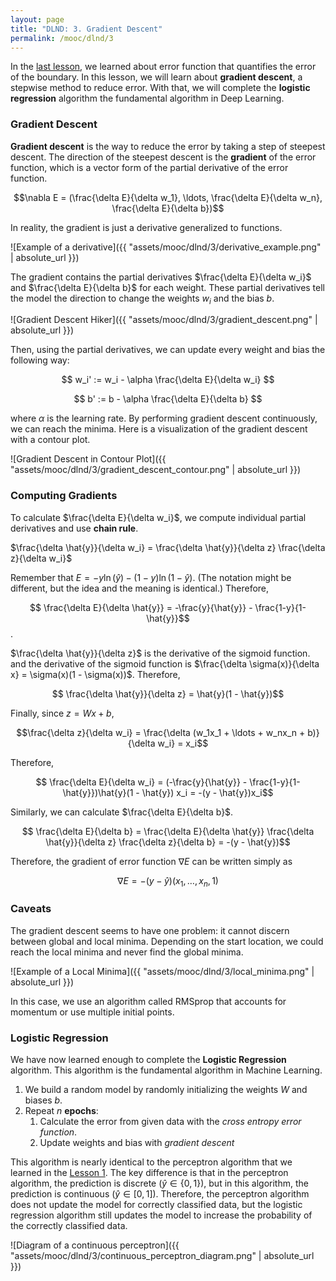 ```yaml
---
layout: page
title: "DLND: 3. Gradient Descent"
permalink: /mooc/dlnd/3
---
```


In the [last lesson](/mooc/dlnd/2), we learned about error function that quantifies the error of the boundary. In this lesson, we will learn about **gradient descent**, a stepwise method to reduce error. With that, we will complete the **logistic regression** algorithm the fundamental algorithm in Deep Learning.

### Gradient Descent

**Gradient descent** is the way to reduce the error by taking a step of steepest descent. The direction of the steepest descent is the **gradient** of the error function, which is a vector form of the partial derivative of the error function. 

$$\nabla E = (\frac{\delta E}{\delta w_1}, \ldots, \frac{\delta E}{\delta w_n}, \frac{\delta E}{\delta b})$$

In reality, the gradient is just a derivative generalized to functions.

![Example of a derivative]({{ "assets/mooc/dlnd/3/derivative_example.png" | absolute_url }})

The gradient contains the partial derivatives $\frac{\delta E}{\delta w_i}$ and $\frac{\delta E}{\delta b}$ for each weight. These partial derivatives tell the model the direction to change the weights $w_i$ and the bias $b$.

![Gradient Descent Hiker]({{ "assets/mooc/dlnd/3/gradient_descent.png" | absolute_url }})

Then, using the partial derivatives, we can update every weight and bias the following way:

$$ w_i' := w_i - \alpha \frac{\delta E}{\delta w_i} $$

$$ b' := b - \alpha \frac{\delta E}{\delta b} $$

where $\alpha$ is the learning rate. By performing gradient descent continuously, we can reach the minima. Here is a visualization of the gradient descent with a contour plot.

![Gradient Descent in Contour Plot]({{ "assets/mooc/dlnd/3/gradient_descent_contour.png" | absolute_url }})

### Computing Gradients

To calculate $\frac{\delta E}{\delta w_i}$, we compute individual partial derivatives and use **chain rule**.

$\frac{\delta \hat{y}}{\delta w_i} = \frac{\delta \hat{y}}{\delta z} \frac{\delta z}{\delta w_i}​$

Remember that $E = -y \ln(\hat{y}) - (1 - y) \ln (1 - \hat{y})$. (The notation might be different, but the idea and the meaning is identical.)  Therefore,

$$ \frac{\delta E}{\delta \hat{y}} = -\frac{y}{\hat{y}} - \frac{1-y}{1-\hat{y}}$$.

$\frac{\delta \hat{y}}{\delta z}$ is the derivative of the sigmoid function. and the derivative of the sigmoid function is $\frac{\delta \sigma(x)}{\delta x} = \sigma(x)(1 - \sigma(x))$. Therefore,

$$ \frac{\delta \hat{y}}{\delta z} = \hat{y}(1 - \hat{y})$$

Finally, since $z = Wx + b$,

$$\frac{\delta z}{\delta w_i} = \frac{\delta (w_1x_1 + \ldots + w_nx_n + b)}{\delta w_i} = x_i$$

Therefore,

$$ \frac{\delta E}{\delta w_i} = (-\frac{y}{\hat{y}} - \frac{1-y}{1-\hat{y}})\hat{y}(1 - \hat{y}) x_i = -(y - \hat{y})x_i$$

Similarly, we can calculate $\frac{\delta E}{\delta b}$.

$$ \frac{\delta E}{\delta b} = \frac{\delta E}{\delta \hat{y}} \frac{\delta \hat{y}}{\delta z} \frac{\delta z}{\delta b} = -(y - \hat{y})$$

Therefore, the gradient of error function $\nabla E$ can be written simply as

$$\nabla E = -(y - \hat{y}) (x_1, \ldots, x_n, 1)$$

### Caveats

The gradient descent seems to have one problem: it cannot discern between global and local minima. Depending on the start location, we could reach the local minima and never find the global minima.

![Example of a Local Minima]({{ "assets/mooc/dlnd/3/local_minima.png" | absolute_url }})

In this case, we use an algorithm called RMSprop that accounts for momentum or use multiple initial points.

### Logistic Regression

We have now learned enough to complete the **Logistic Regression** algorithm. This algorithm is the fundamental algorithm in Machine Learning.

1. We build a random model by randomly initializing the weights $W$ and biases $b$.
2. Repeat $n$ **epochs**:
   1. Calculate the error from given data with the *cross entropy error function*.
   2. Update weights and bias with *gradient descent*

This algorithm is nearly identical to the perceptron algorithm that we learned in the [Lesson 1](/mooc/dlnd/1). The key difference is that in the perceptron algorithm, the prediction is discrete ($\hat{y} \in \{0, 1\}$), but in this algorithm, the prediction is continuous ($\hat{y} \in [0, 1]$). Therefore, the perceptron algorithm does not update the model for correctly classified data, but the logistic regression algorithm still updates the model to increase the probability of the correctly classified data.

![Diagram of a continuous perceptron]({{ "assets/mooc/dlnd/3/continuous_perceptron_diagram.png" | absolute_url }})

